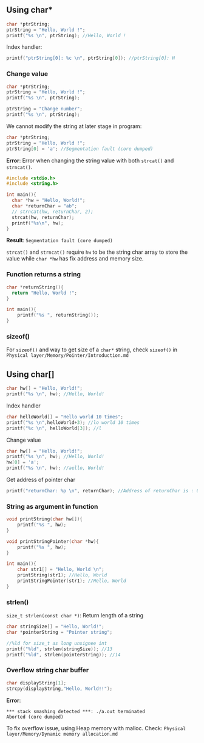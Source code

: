 ## Using char*

```c
char *ptrString;
ptrString = "Hello, World !";
printf("%s \n", ptrString); //Hello, World !
```

Index handler:

```c
printf("ptrString[0]: %c \n", ptrString[0]); //ptrString[0]: H 
```

### Change value

```c
char *ptrString;
ptrString = "Hello, World !";
printf("%s \n", ptrString); 

ptrString = "Change number";
printf("%s \n", ptrString); 
```

We cannot modify the string at later stage in program:

```c
char *ptrString;
ptrString = "Hello, World !";
ptrString[0] = 'a'; //Segmentation fault (core dumped)
```

**Error**: Error when changing the string value with both ``strcat()`` and ``strncat()``.

```c
#include <stdio.h>
#include <string.h>

int main(){
  char *hw = "Hello, World!";
  char *returnChar = "ab";
  // strncat(hw, returnChar, 2);
  strcat(hw, returnChar);
  printf("%s\n", hw);
}
```
**Result**: ``Segmentation fault (core dumped)``

``strcat()`` and ``strncat()`` require ``hw`` to be the string char array to store the value while ``char *hw`` has fix address and memory size.

### Function returns a string

```c
char *returnString(){
  return "Hello, World !";
}

int main(){
	printf("%s ", returnString());
}
```

### sizeof()

For ``sizeof()`` and way to get size of a ``char*`` string, check  ``sizeof()`` in ``Physical layer/Memory/Pointer/Introduction.md``

## Using char[]

```c
char hw[] = "Hello, World!";
printf("%s \n", hw); //Hello, World! 
```

Index handler

```c
char helloWorld[] = "Hello world 10 times";
printf("%s \n",helloWorld+3); //lo world 10 times
printf("%c \n", helloWorld[3]); //l
```

Change value

```c
char hw[] = "Hello, World!";
printf("%s \n", hw); //Hello, World! 
hw[0] = 'a';
printf("%s \n", hw); //aello, World! 
```

Get address of pointer char

```c
printf("returnChar: %p \n", returnChar); //Address of returnChar is : 0x62FE30
```

### String as argument in function

```c
void printString(char hw[]){
	printf("%s ", hw);
}

void printStringPointer(char *hw){
	printf("%s ", hw);
}

int main(){
	char str1[] = "Hello, World \n";
	printString(str1); //Hello, World
	printStringPointer(str1); //Hello, World
}
```

### strlen()

``size_t strlen(const char *)``: Return length of a string

```c
char stringSize[] = "Hello, World!";
char *pointerString = "Pointer string";

//%ld for size_t as long unsignee int
printf("%ld", strlen(stringSize)); //13
printf("%ld", strlen(pointerString)); //14
```

### Overflow string char buffer

```c
char displayString[1];
strcpy(displayString,"Hello, World!!");
```

**Error**:

```
*** stack smashing detected ***: ./a.out terminated
Aborted (core dumped)
```

To fix overflow issue, using Heap memory with malloc. Check: ``Physical layer/Memory/Dynamic memory allocation.md``
